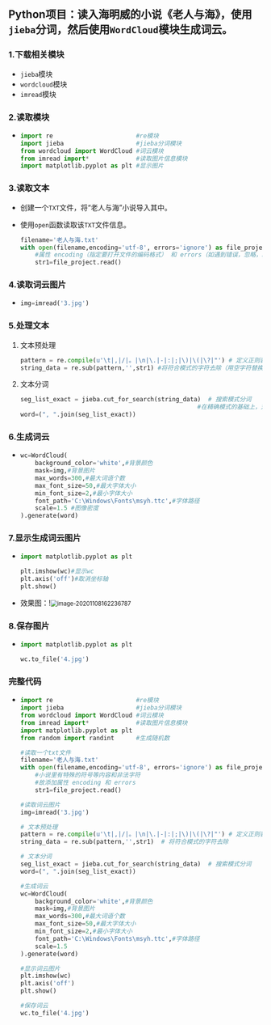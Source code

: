 

## Python项目：读入海明威的小说《老人与海》，使用`jieba`分词，然后使用`WordCloud`模块生成词云。



### 1.下载相关模块

- `jieba`模块
- `wordcloud`模块
- `imread`模块

### 2.读取模块

- ```python
  import re                       #re模块
  import jieba                    #jieba分词模块
  from wordcloud import WordCloud #词云模块
  from imread import*             #读取图片信息模块
  import matplotlib.pyplot as plt #显示图片
  ```

### 3.读取文本

- 创建一个`TXT`文件，将“老人与海”小说导入其中。

- 使用`open`函数读取该`TXT`文件信息。

  ```python
  filename='老人与海.txt'
  with open(filename,encoding='utf-8', errors='ignore') as file_project:
      #属性 encoding（指定要打开文件的编码格式） 和 errors（如遇到错误，忽略，继续执行下面的程序）
      str1=file_project.read()
  ```

### 4.读取词云图片

- ```python
  img=imread('3.jpg')
  ```

### 5.处理文本

1. 文本预处理

   ```python
   pattern = re.compile(u'\t|,|/|。|\n|\.|-|:|;|\)|\(|\?|"') # 定义正则表达式匹配模式
   string_data = re.sub(pattern,'',str1) #将符合模式的字符去除（用空字符替换匹配的字符）
   ```

2. 文本分词

   ```python
   seg_list_exact = jieba.cut_for_search(string_data)  # 搜索模式分词
   													#在精确模式的基础上，对长词再次进行切分
   word=(", ".join(seg_list_exact))
   ```

### 6.生成词云

- ```python
  wc=WordCloud(
      background_color='white',#背景颜色
      mask=img,#背景图片
      max_words=300,#最大词语个数
      max_font_size=50,#最大字体大小
      min_font_size=2,#最小字体大小
      font_path='C:\Windows\Fonts\msyh.ttc',#字体路径
      scale=1.5 #图像密度
  ).generate(word)
  ```

### 7.显示生成词云图片

- ```python
  import matplotlib.pyplot as plt
  
  plt.imshow(wc)#显示wc
  plt.axis('off')#取消坐标轴
  plt.show()
  ```

- 效果图：!<img src="C:\Users\tt\AppData\Roaming\Typora\typora-user-images\image-20201108162236787.png" alt="image-20201108162236787" style="zoom:80%;" />



### 8.保存图片

- ```python
  import matplotlib.pyplot as plt
  
  wc.to_file('4.jpg')
  ```

  

### 完整代码

- ```python
  import re                       #re模块
  import jieba                    #jieba分词模块
  from wordcloud import WordCloud #词云模块
  from imread import*             #读取图片信息模块
  import matplotlib.pyplot as plt
  from random import randint      #生成随机数
  
  #读取一个txt文件
  filename='老人与海.txt'
  with open(filename,encoding='utf-8', errors='ignore') as file_project:
      #小说里有特殊的符号等内容和非法字符
      #故添加属性 encoding 和 errors
      str1=file_project.read()
  
  #读取词云图片
  img=imread('3.jpg')
  
  # 文本预处理
  pattern = re.compile(u'\t|,|/|。|\n|\.|-|:|;|\)|\(|\?|"') # 定义正则表达式匹配模式
  string_data = re.sub(pattern,'',str1)  # 将符合模式的字符去除
  
  # 文本分词
  seg_list_exact = jieba.cut_for_search(string_data)  # 搜索模式分词
  word=(", ".join(seg_list_exact))
  
  #生成词云
  wc=WordCloud(
      background_color='white',#背景颜色
      mask=img,#背景图片
      max_words=300,#最大词语个数
      max_font_size=50,#最大字体大小
      min_font_size=2,#最小字体大小
      font_path='C:\Windows\Fonts\msyh.ttc',#字体路径
      scale=1.5
  ).generate(word)
  
  #显示词云图片
  plt.imshow(wc)
  plt.axis('off')
  plt.show()
  
  #保存词云
  wc.to_file('4.jpg')
  
  ```

  
